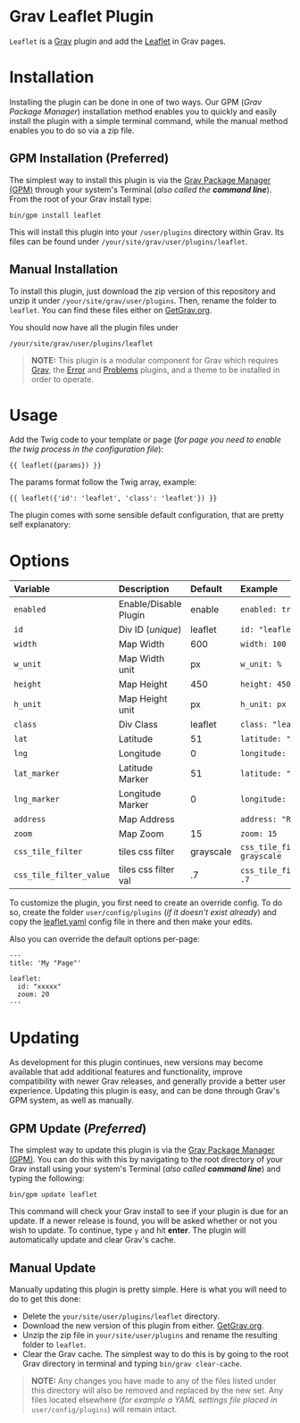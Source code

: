 # Grav Leaflet Plugin

`Leaflet` is a [Grav](http://github.com/getgrav/grav) plugin and add the [Leaflet](http://leafletjs.com/) in Grav pages.

# Installation

Installing the plugin can be done in one of two ways. Our GPM (_Grav Package Manager_) installation method enables you to quickly and easily install the plugin with a simple terminal command, while the manual method enables you to do so via a zip file.

## GPM Installation (Preferred)

The simplest way to install this plugin is via the [Grav Package Manager (GPM)](http://learn.getgrav.org/advanced/grav-gpm) through your system's Terminal (_also called the **command line**_).  From the root of your Grav install type:

    bin/gpm install leaflet

This will install this plugin into your `/user/plugins` directory within Grav. Its files can be found under `/your/site/grav/user/plugins/leaflet`.

## Manual Installation

To install this plugin, just download the zip version of this repository and unzip it under `/your/site/grav/user/plugins`. Then, rename the folder to `leaflet`. You can find these files either on [GetGrav.org](http://getgrav.org/downloads/plugins#extras).

You should now have all the plugin files under

    /your/site/grav/user/plugins/leaflet

> **NOTE:** This plugin is a modular component for Grav which requires [Grav](http://github.com/getgrav/grav), the [Error](https://github.com/getgrav/grav-plugin-error) and [Problems](https://github.com/getgrav/grav-plugin-problems) plugins, and a theme to be installed in order to operate.

# Usage

Add the Twig code to your template or page (_for page you need to enable the twig process in the configuration file_):

    {{ leaflet({params}) }}

The params format follow the Twig array, example:

    {{ leaflet({'id': 'leaflet', 'class': 'leaflet'}) }}

The plugin comes with some sensible default configuration, that are pretty self explanatory:

# Options

|      Variable           |       Description       | Default   |           Example            |
| :---------------------- | :---------------------- | :-------- | :--------------------------- |
| `enabled`               | Enable/Disable Plugin   | enable    | `enabled: true`              |
| `id`                    | Div ID (_unique_)       | leaflet   | `id: "leaflet"`              |
| `width`                 | Map Width               | 600       | `width: 100`                 |
| `w_unit`                | Map Width unit          | px        | `w_unit: %`                 |
| `height`                | Map Height              | 450       | `height: 450`                |
| `h_unit`                | Map Height unit         | px        | `h_unit: px`                |
| `class`                 | Div Class               | leaflet   | `class: "leaflet"`           |
| `lat`                   | Latitude                |    51     | `latitude: "London"`         |
| `lng`                   | Longitude               |    0      | `longitude: "London"`        |
| `lat_marker`            | Latitude Marker         |    51     | `latitude: "London"`         |
| `lng_marker`            | Longitude Marker        |    0      | `longitude: "London"`        |
| `address`               | Map Address             |           | `address: "Rome street"`     |
| `zoom`                  | Map Zoom                |    15     | `zoom: 15`                   |
| `css_tile_filter`       | tiles css filter        | grayscale | `css_tile_filter: grayscale` |
| `css_tile_filter_value` | tiles css filter val    | .7        | `css_tile_filter_value: .7`  |


To customize the plugin, you first need to create an override config. To do so, create the folder `user/config/plugins` (_if it doesn't exist already_) and copy the [leaflet.yaml](leaflet.yaml) config file in there and then make your edits.

Also you can override the default options per-page:

    ---
    title: 'My "Page"'

    leaflet:
      id: "xxxxx"
      zoom: 20
    ---

# Updating

As development for this plugin continues, new versions may become available that add additional features and functionality, improve compatibility with newer Grav releases, and generally provide a better user experience. Updating this plugin is easy, and can be done through Grav's GPM system, as well as manually.

## GPM Update (_Preferred_)

The simplest way to update this plugin is via the [Grav Package Manager (GPM)](http://learn.getgrav.org/advanced/grav-gpm). You can do this with this by navigating to the root directory of your Grav install using your system's Terminal (_also called **command line**_) and typing the following:

    bin/gpm update leaflet

This command will check your Grav install to see if your plugin is due for an update. If a newer release is found, you will be asked whether or not you wish to update. To continue, type `y` and hit **enter**. The plugin will automatically update and clear Grav's cache.

## Manual Update

Manually updating this plugin is pretty simple. Here is what you will need to do to get this done:

* Delete the `your/site/user/plugins/leaflet` directory.
* Download the new version of this plugin from either. [GetGrav.org](http://getgrav.org/downloads/plugins#extras).
* Unzip the zip file in `your/site/user/plugins` and rename the resulting folder to `leaflet`.
* Clear the Grav cache. The simplest way to do this is by going to the root Grav directory in terminal and typing `bin/grav clear-cache`.

> **NOTE:** Any changes you have made to any of the files listed under this directory will also be removed and replaced by the new set. Any files located elsewhere (_for example a YAML settings file placed in_ `user/config/plugins`) will remain intact.
